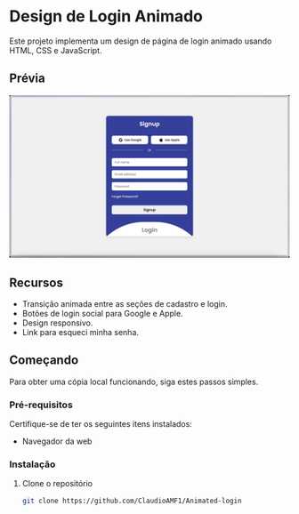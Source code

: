 # Design de Login Animado

Este projeto implementa um design de página de login animado usando HTML, CSS e JavaScript.

## Prévia

![Prévia do Design de Login Animado](preview.png)

## Recursos

- Transição animada entre as seções de cadastro e login.
- Botões de login social para Google e Apple.
- Design responsivo.
- Link para esqueci minha senha.

## Começando

Para obter uma cópia local funcionando, siga estes passos simples.

### Pré-requisitos

Certifique-se de ter os seguintes itens instalados:

- Navegador da web

### Instalação

1. Clone o repositório
   ```sh
   git clone https://github.com/ClaudioAMF1/Animated-login

